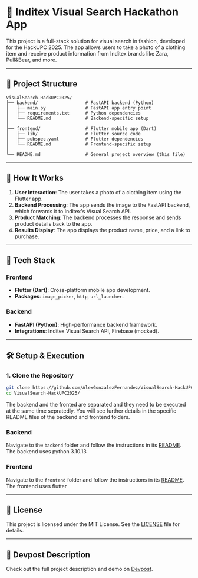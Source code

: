 # 👗 Inditex Visual Search Hackathon App

This project is a full-stack solution for visual search in fashion, developed for the HackUPC 2025. The app allows users to take a photo of a clothing item and receive product information from Inditex brands like Zara, Pull&Bear, and more.

---

## 📂 Project Structure

```plaintext
VisualSearch-HackUPC2025/
├── backend/                  # FastAPI backend (Python)
│   ├── main.py               # FastAPI app entry point
│   ├── requirements.txt      # Python dependencies
│   └── README.md             # Backend-specific setup
│
├── frontend/                 # Flutter mobile app (Dart)
│   ├── lib/                  # Flutter source code
│   ├── pubspec.yaml          # Flutter dependencies
│   └── README.md             # Frontend-specific setup
│
└── README.md                 # General project overview (this file)
```

---

## 🚀 How It Works

1. **User Interaction**: The user takes a photo of a clothing item using the Flutter app.
2. **Backend Processing**: The app sends the image to the FastAPI backend, which forwards it to Inditex's Visual Search API.
3. **Product Matching**: The backend processes the response and sends product details back to the app.
4. **Results Display**: The app displays the product name, price, and a link to purchase.

---

## 🔧 Tech Stack

### Frontend
- **Flutter (Dart)**: Cross-platform mobile app development.
- **Packages**: `image_picker`, `http`, `url_launcher`.

### Backend
- **FastAPI (Python)**: High-performance backend framework.
- **Integrations**: Inditex Visual Search API, Firebase (mocked).

---

## 🛠️ Setup & Execution

### 1. Clone the Repository
```bash
git clone https://github.com/AlexGonzalezFernandez/VisualSearch-HackUPC2025.git
cd VisualSearch-HackUPC2025/
```
The backend and the fronted are separated and they need to be executed at the same time sepratedly.
You will see further details in the specific README files of the backend and frontend folders.

### Backend
Navigate to the `backend` folder and follow the instructions in its [README](backend/README.md).
The backend uses python 3.10.13 

### Frontend
Navigate to the `frontend` folder and follow the instructions in its [README](frontend/README.md).
The frontend uses flutter

---

## 📜 License

This project is licensed under the MIT License. See the [LICENSE](LICENSE) file for details.

---

## 🌟 Devpost Description

Check out the full project description and demo on [Devpost](https://devpost.com/software/hackchallenge2025).
